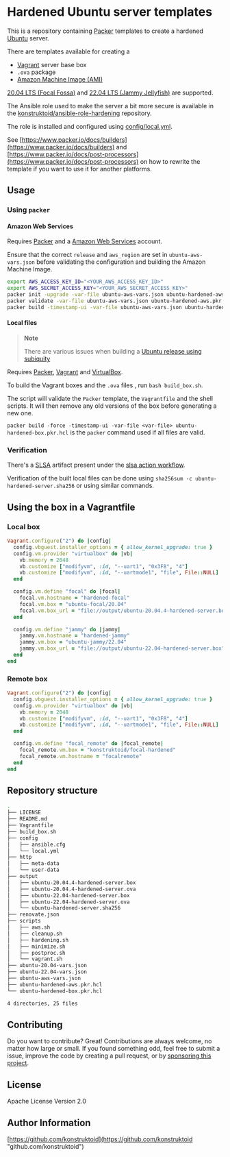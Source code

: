 # Hardened Ubuntu server templates

This is a repository containing [Packer](https://www.packer.io/)
templates to create a hardened [Ubuntu](https://releases.ubuntu.com) server.

There are templates available for creating a
- [Vagrant](https://www.vagrantup.com/) server base box
- `.ova` package
- [Amazon Machine Image (AMI)](https://docs.aws.amazon.com/AWSEC2/latest/UserGuide/AMIs.html)

[20.04 LTS (Focal Fossa)](https://releases.ubuntu.com/focal/) and
[22.04 LTS (Jammy Jellyfish)](https://releases.ubuntu.com/jammy/) are supported.

The Ansible role used to make the server a bit more secure is available in the
[konstruktoid/ansible-role-hardening](https://github.com/konstruktoid/ansible-role-hardening)
repository.

The role is installed and configured using [config/local.yml](./config/local.yml).

See [https://www.packer.io/docs/builders](https://www.packer.io/docs/builders)
and [https://www.packer.io/docs/post-processors](https://www.packer.io/docs/post-processors)
on how to rewrite the template if you want to use it for another platforms.

## Usage

### Using `packer`

#### Amazon Web Services

Requires [Packer](https://www.packer.io/) and a
[Amazon Web Services](https://aws.amazon.com/) account.

Ensure that the correct `release` and `aws_region` are set in
`ubuntu-aws-vars.json` before validating the configuration and building the
Amazon Machine Image.

```sh
export AWS_ACCESS_KEY_ID="<YOUR_AWS_ACCESS_KEY_ID>"
export AWS_SECRET_ACCESS_KEY="<YOUR_AWS_SECRET_ACCESS_KEY>"
packer init -upgrade -var-file ubuntu-aws-vars.json ubuntu-hardened-aws.pkr.hcl
packer validate -var-file ubuntu-aws-vars.json ubuntu-hardened-aws.pkr.hcl
packer build -timestamp-ui -var-file ubuntu-aws-vars.json ubuntu-hardened-aws.pkr.hcl
```

#### Local files

> **Note**
>
> There are various issues when building a [Ubuntu release using subiquity](https://github.com/hashicorp/packer/issues/9115)

Requires [Packer](https://www.packer.io/),
[Vagrant](https://www.vagrantup.com/) and
[VirtualBox](https://www.virtualbox.org).

To build the Vagrant boxes and the `.ova` files , run `bash build_box.sh`.

The script will validate the `Packer` template, the `Vagrantfile` and the shell
scripts. It will then remove any old versions of the box before generating a new
one.

`packer build -force -timestamp-ui -var-file <var-file> ubuntu-hardened-box.pkr.hcl`
is the `packer` command used if all files are valid.

### Verification

There's a [SLSA](https://slsa.dev/) artifact present under the
[slsa action workflow](https://github.com/konstruktoid/hardened-images/actions/workflows/slsa.yml).

Verification of the built local files can be done using
`sha256sum -c ubuntu-hardened-server.sha256` or using similar commands.

## Using the box in a Vagrantfile

### Local box

```ruby
Vagrant.configure("2") do |config|
  config.vbguest.installer_options = { allow_kernel_upgrade: true }
  config.vm.provider "virtualbox" do |vb|
    vb.memory = 2048
    vb.customize ["modifyvm", :id, "--uart1", "0x3F8", "4"]
    vb.customize ["modifyvm", :id, "--uartmode1", "file", File::NULL]
  end

  config.vm.define "focal" do |focal|
    focal.vm.hostname = "hardened-focal"
    focal.vm.box = "ubuntu-focal/20.04"
    focal.vm.box_url = "file://output/ubuntu-20.04.4-hardened-server.box"
  end

  config.vm.define "jammy" do |jammy|
    jammy.vm.hostname = "hardened-jammy"
    jammy.vm.box = "ubuntu-jammy/22.04"
    jammy.vm.box_url = "file://output/ubuntu-22.04-hardened-server.box"
  end
end
```

### Remote box

```ruby
Vagrant.configure("2") do |config|
  config.vbguest.installer_options = { allow_kernel_upgrade: true }
  config.vm.provider "virtualbox" do |vb|
    vb.memory = 2048
    vb.customize ["modifyvm", :id, "--uart1", "0x3F8", "4"]
    vb.customize ["modifyvm", :id, "--uartmode1", "file", File::NULL]
  end

  config.vm.define "focal_remote" do |focal_remote|
    focal_remote.vm.box = "konstruktoid/focal-hardened"
    focal_remote.vm.hostname = "focalremote"
  end
end
```

## Repository structure

```sh
.
├── LICENSE
├── README.md
├── Vagrantfile
├── build_box.sh
├── config
│   ├── ansible.cfg
│   └── local.yml
├── http
│   ├── meta-data
│   └── user-data
├── output
│   ├── ubuntu-20.04.4-hardened-server.box
│   ├── ubuntu-20.04.4-hardened-server.ova
│   ├── ubuntu-22.04-hardened-server.box
│   ├── ubuntu-22.04-hardened-server.ova
│   └── ubuntu-hardened-server.sha256
├── renovate.json
├── scripts
│   ├── aws.sh
│   ├── cleanup.sh
│   ├── hardening.sh
│   ├── minimize.sh
│   ├── postproc.sh
│   └── vagrant.sh
├── ubuntu-20.04-vars.json
├── ubuntu-22.04-vars.json
├── ubuntu-aws-vars.json
├── ubuntu-hardened-aws.pkr.hcl
└── ubuntu-hardened-box.pkr.hcl

4 directories, 25 files
```

## Contributing

Do you want to contribute? Great! Contributions are always welcome,
no matter how large or small. If you found something odd, feel free to submit a
issue, improve the code by creating a pull request, or by
[sponsoring this project](https://github.com/sponsors/konstruktoid).

## License

Apache License Version 2.0

## Author Information

[https://github.com/konstruktoid](https://github.com/konstruktoid "github.com/konstruktoid")

